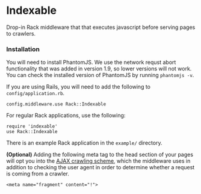 # Indexable

Drop-in Rack middleware that that executes javascript before serving pages to crawlers.

### Installation

You will need to install PhantomJS. We use the network requst abort functionality that was added in version 1.9, so lower versions will not work. You can check the installed version of PhantomJS by running `phantomjs -v`.

If you are using Rails, you will need to add the following to `config/application.rb`.

    config.middleware.use Rack::Indexable

For regular Rack applications, use the following:

    require 'indexable'
    use Rack::Indexable

There is an example Rack application in the `example/` directory.

**(Optional)** Adding the following meta tag to the head section of your pages will opt you into the [AJAX crawling scheme](https://developers.google.com/webmasters/ajax-crawling/docs/specification), which the middleware uses in addition to checking the user agent in order to determine whether a request is coming from a crawler.

    <meta name="fragment" content="!">

